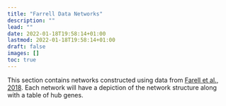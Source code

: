 ```yaml
---
title: "Farrell Data Networks"
description: ""
lead: ""
date: 2022-01-18T19:58:14+01:00
lastmod: 2022-01-18T19:58:14+01:00
draft: false
images: []
toc: true
---
```


This section contains networks constructed using data from [Farell et al., 2018](https://pubmed.ncbi.nlm.nih.gov/29700225/). Each network will have a depiction of the network structure along with a table of hub genes. 